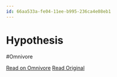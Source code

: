 ```yaml
---
id: 66aa533a-fe04-11ee-b995-236ca4e08eb1
---
```


# Hypothesis
#Omnivore

[Read on Omnivore](https://omnivore.app/me/hypothesis-18ef49738d1)
[Read Original](https://hypothes.is/a/HNNhMP3qEe6QvZMg-iis0Q)

